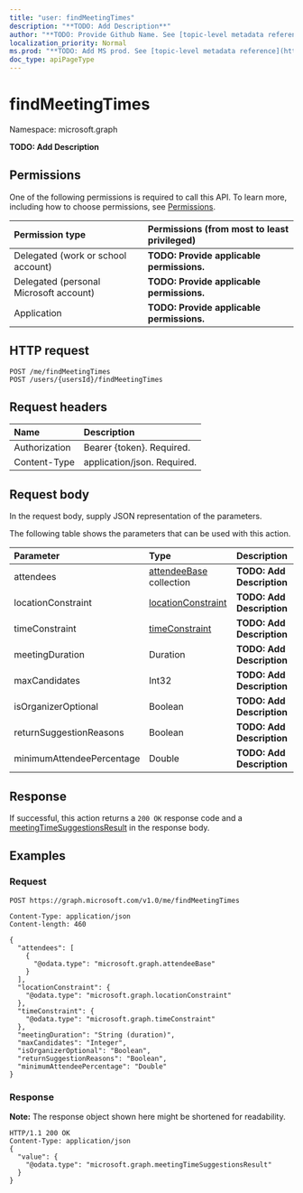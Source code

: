 ```yaml
---
title: "user: findMeetingTimes"
description: "**TODO: Add Description**"
author: "**TODO: Provide Github Name. See [topic-level metadata reference](https://msgo.azurewebsites.net/add/document/guidelines/metadata.html#topic-level-metadata)**"
localization_priority: Normal
ms.prod: "**TODO: Add MS prod. See [topic-level metadata reference](https://msgo.azurewebsites.net/add/document/guidelines/metadata.html#topic-level-metadata)**"
doc_type: apiPageType
---
```


# findMeetingTimes

Namespace: microsoft.graph

**TODO: Add Description**

## Permissions
One of the following permissions is required to call this API. To learn more, including how to choose permissions, see [Permissions](/concepts/permissions-reference.md).

|Permission type|Permissions (from most to least privileged)|
|:---|:---|
|Delegated (work or school account)|**TODO: Provide applicable permissions.**|
|Delegated (personal Microsoft account)|**TODO: Provide applicable permissions.**|
|Application|**TODO: Provide applicable permissions.**|

## HTTP request

<!-- {
  "blockType": "ignored"
}
-->
``` http
POST /me/findMeetingTimes
POST /users/{usersId}/findMeetingTimes
```

## Request headers
|Name|Description|
|:---|:---|
|Authorization|Bearer {token}. Required.|
|Content-Type|application/json. Required.|

## Request body
In the request body, supply JSON representation of the parameters.

The following table shows the parameters that can be used with this action.

|Parameter|Type|Description|
|:---|:---|:---|
|attendees|[attendeeBase](../resources/attendeebase.md) collection|**TODO: Add Description**|
|locationConstraint|[locationConstraint](../resources/locationconstraint.md)|**TODO: Add Description**|
|timeConstraint|[timeConstraint](../resources/timeconstraint.md)|**TODO: Add Description**|
|meetingDuration|Duration|**TODO: Add Description**|
|maxCandidates|Int32|**TODO: Add Description**|
|isOrganizerOptional|Boolean|**TODO: Add Description**|
|returnSuggestionReasons|Boolean|**TODO: Add Description**|
|minimumAttendeePercentage|Double|**TODO: Add Description**|



## Response

If successful, this action returns a `200 OK` response code and a [meetingTimeSuggestionsResult](../resources/meetingtimesuggestionsresult.md) in the response body.

## Examples

### Request
<!-- {
  "blockType": "request",
  "name": "user_findmeetingtimes"
}
-->
``` http
POST https://graph.microsoft.com/v1.0/me/findMeetingTimes

Content-Type: application/json
Content-length: 460

{
  "attendees": [
    {
      "@odata.type": "microsoft.graph.attendeeBase"
    }
  ],
  "locationConstraint": {
    "@odata.type": "microsoft.graph.locationConstraint"
  },
  "timeConstraint": {
    "@odata.type": "microsoft.graph.timeConstraint"
  },
  "meetingDuration": "String (duration)",
  "maxCandidates": "Integer",
  "isOrganizerOptional": "Boolean",
  "returnSuggestionReasons": "Boolean",
  "minimumAttendeePercentage": "Double"
}
```


### Response
**Note:** The response object shown here might be shortened for readability.
<!-- {
  "blockType": "response",
  "truncated": true,
  "@odata.type": "microsoft.graph.meetingtimesuggestionsresult"
}
-->
``` http
HTTP/1.1 200 OK
Content-Type: application/json
{
  "value": {
    "@odata.type": "microsoft.graph.meetingTimeSuggestionsResult"
  }
}
```

